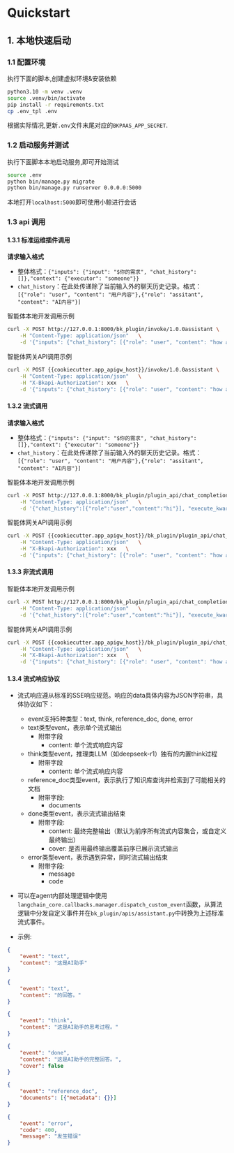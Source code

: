# Quickstart

## 1. 本地快速启动

### 1.1 配置环境

执行下面的脚本,创建虚拟环境&安装依赖

```bash
python3.10 -m venv .venv
source .venv/bin/activate
pip install -r requirements.txt
cp .env_tpl .env
```

根据实际情况,更新`.env`文件末尾对应的`BKPAAS_APP_SECRET`.

### 1.2 启动服务并测试

执行下面脚本本地启动服务,即可开始测试

```bash
source .env
python bin/manage.py migrate
python bin/manage.py runserver 0.0.0.0:5000
```

本地打开`localhost:5000`即可使用小鲸进行会话

### 1.3 api 调用

#### 1.3.1 标准运维插件调用

**请求输入格式**

- 整体格式：`{"inputs": {"input": "$你的需求", "chat_history": []},"context": {"executor": "someone"}}`
- `chat_history`：在此处传递除了当前输入外的聊天历史记录。格式：
  `[{"role": "user", "content": "用户内容"},{"role": "assitant", "content": "AI内容"}]`

智能体本地开发调用示例

```bash
curl -X POST http://127.0.0.1:8000/bk_plugin/invoke/1.0.0assistant \
    -H "Content-Type: application/json"   \
    -d '{"inputs": {"chat_history": [{"role": "user", "content": "how are you?"}]}, "context": {"executor": "user"}}'
```

智能体网关API调用示例

```bash
curl -X POST {{cookiecutter.app_apigw_host}}/invoke/1.0.0assistant \
    -H "Content-Type: application/json"   \
    -H "X-Bkapi-Authorization": xxx   \
    -d '{"inputs": {"chat_history": [{"role": "user", "content": "how are you?"}]}, "context": {"executor": "user"}}'
```


#### 1.3.2 流式调用

**请求输入格式**

- 整体格式：`{"inputs": {"input": "$你的需求", "chat_history": []},"context": {"executor": "someone"}}`
- `chat_history`：在此处传递除了当前输入外的聊天历史记录。格式：
  `[{"role": "user", "content": "用户内容"},{"role": "assitant", "content": "AI内容"}]`

智能体本地开发调用示例

```bash
curl -X POST http://127.0.0.1:8000/bk_plugin/plugin_api/chat_completion/ \
    -H "Content-Type: application/json"   \
    -d '{"chat_history":[{"role":"user","content":"hi"}], "execute_kwargs": {"stream": true}}'
```

智能体网关API调用示例

```bash
curl -X POST {{cookiecutter.app_apigw_host}}/bk_plugin/plugin_api/chat_completion/  \
    -H "Content-Type: application/json"   \
    -H "X-Bkapi-Authorization": xxx   \
    -d '{"inputs": {"chat_history": [{"role": "user", "content": "how are you?"}]}, "context": {"executor": "user"}}'
```

#### 1.3.3 非流式调用

智能体本地开发调用示例

```bash
curl -X POST http://127.0.0.1:8000/bk_plugin/plugin_api/chat_completion/ \
    -H "Content-Type: application/json"   \
    -d '{"chat_history":[{"role":"user","content":"hi"}], "execute_kwargs": {"stream": false}}'
```

智能体网关API调用示例

```bash
curl -X POST {{cookiecutter.app_apigw_host}}/bk_plugin/plugin_api/chat_completion/  \
    -H "Content-Type: application/json"   \
    -H "X-Bkapi-Authorization": xxx   \
    -d '{"inputs": {"chat_history": [{"role": "user", "content": "how are you?"}]}, "context": {"executor": "user"}}'
```


#### 1.3.4 流式响应协议

- 流式响应遵从标准的SSE响应规范。响应的data具体内容为JSON字符串，具体协议如下：
  - event支持5种类型：text, think, reference_doc, done, error
  - text类型event，表示单个流式输出
    - 附带字段
      - content: 单个流式响应内容
  - think类型event，推理类LLM（如deepseek-r1）独有的内置think过程
    - 附带字段
      - content: 单个流式响应内容
  - reference_doc类型event，表示执行了知识库查询并检索到了可能相关的文档
    - 附带字段: 
      - documents
  - done类型event，表示流式输出结束
    - 附带字段: 
      - content: 最终完整输出（默认为前序所有流式内容集合，或自定义最终输出）
      - cover: 是否用最终输出覆盖前序已展示流式输出
  - error类型event，表示遇到异常，同时流式输出结束
    - 附带字段: 
      - message
      - code


- 可以在agent内部处理逻辑中使用`langchain_core.callbacks.manager.dispatch_custom_event`函数，从算法逻辑中分发自定义事件并在`bk_plugin/apis/assistant.py`中转换为上述标准流式事件。


- 示例:
```json
{
    "event": "text",
    "content": "这是AI助手"
}
```

```json
{
    "event": "text",
    "content": "的回答。"
}
```

```json
{
    "event": "think",
    "content": "这是AI助手的思考过程。"
}
```

```json
{
    "event": "done",
    "content": "这是AI助手的完整回答。",
    "cover": false
}
```

```json
{
    "event": "reference_doc",
    "documents": [{"metadata": {}}]
}
```

```json
{
    "event": "error",
    "code": 400,
    "message": "发生错误"
}
```
